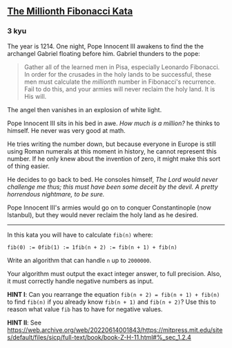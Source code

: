 <h2><a href=https://www.codewars.com/kata/53d40c1e2f13e331fc000c26/train/csharp target="_blank">The Millionth Fibonacci Kata</a></h2><h3>3 kyu</h3><p>The year is 1214. One night, Pope Innocent III awakens to find the the archangel Gabriel floating before him.  Gabriel thunders to the pope:</p><blockquote><p>Gather all of the learned men in Pisa, especially Leonardo Fibonacci.  In order for the crusades in the holy lands to be successful, these men must calculate the <em>millionth</em> number in Fibonacci's recurrence.  Fail to do this, and your armies will never reclaim the holy land.  It is His will.</p></blockquote><p>The angel then vanishes in an explosion of white light.</p><p>Pope Innocent III sits in his bed in awe.  <em>How much is a million?</em> he thinks to himself.  He never was very good at math.</p><p>He tries writing the number down, but because everyone in Europe is still using Roman numerals at this moment in history, he cannot represent this number.  If he only knew about the invention of zero, it might make this sort of thing easier.</p><p>He decides to go back to bed.  He consoles himself, <em>The Lord would never challenge me thus; this must have been some deceit by the devil.  A pretty horrendous nightmare, to be sure.</em></p><p>Pope Innocent III's armies would go on to conquer Constantinople (now Istanbul), but they would never reclaim the holy land as he desired.</p><hr><p>In this kata you will have to calculate <code>fib(n)</code> where:</p><pre><code>fib(0) := 0fib(1) := 1fib(n + 2) := fib(n + 1) + fib(n)</code></pre><p>Write an algorithm that can handle <code>n</code> up to <code>2000000</code>.</p><p>Your algorithm must output the exact integer answer, to full precision. Also, it must correctly handle negative numbers as input.</p><p><strong>HINT I</strong>: Can you rearrange the equation <code>fib(n + 2) = fib(n + 1) + fib(n)</code> to find <code>fib(n)</code> if you already know <code>fib(n + 1)</code> and <code>fib(n + 2)</code>?  Use this to reason what value <code>fib</code> has to have for negative values.</p><p><strong>HINT II</strong>: See <a href="https://web.archive.org/web/20220614001843/https://mitpress.mit.edu/sites/default/files/sicp/full-text/book/book-Z-H-11.html#%_sec_1.2.4" data-turbolinks="false" target="_blank">https://web.archive.org/web/20220614001843/https://mitpress.mit.edu/sites/default/files/sicp/full-text/book/book-Z-H-11.html#%_sec_1.2.4</a></p>